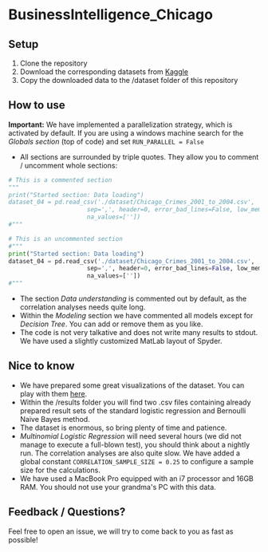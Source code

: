 # BusinessIntelligence_Chicago

## Setup
1. Clone the repository
2. Download the corresponding datasets from [Kaggle](https://www.kaggle.com/currie32/crimes-in-chicago)
3. Copy the downloaded data to the /dataset folder of this repository

## How to use

**Important:** We have implemented a parallelization strategy, which is activated by default. If you are using a windows machine search for the *Globals section* (top of code) and set `RUN_PARALLEL = False`

* All sections are surrounded by triple quotes. They allow you to comment / uncomment whole sections: 

```python
# This is a commented section
"""
print("Started section: Data loading")
dataset_04 = pd.read_csv('./dataset/Chicago_Crimes_2001_to_2004.csv',
                      sep=',', header=0, error_bad_lines=False, low_memory=False, 
                      na_values=[''])
#"""

# This is an uncommented section
#"""
print("Started section: Data loading")
dataset_04 = pd.read_csv('./dataset/Chicago_Crimes_2001_to_2004.csv',
                      sep=',', header=0, error_bad_lines=False, low_memory=False, 
                      na_values=[''])
#"""
```

* The section *Data understanding* is commented out by default, as the correlation analyses needs quite long. 
* Within the *Modeling* section we have commented all models except for *Decision Tree*. You can add or remove them as you like.
* The code is not very talkative and does not write many results to stdout. We have used a slightly customized MatLab layout of Spyder.

## Nice to know
* We have prepared some great visualizations of the dataset. You can play with them [here](https://walz1.github.io/BusinessIntelligence_Chicago/).
* Within the /results folder you will find two .csv files containing already prepared result sets of the standard logistic regression and Bernoulli Naive Bayes method.  
* The dataset is enormous, so bring plenty of time and patience.
* *Multinomial Logistic Regression* will need several hours (we did not manage to execute a full-blown test), you should think about a nightly run. The correlation analyses are also quite slow. We have added a global constant `CORRELATION_SAMPLE_SIZE = 0.25` to configure a sample size for the calculations.
* We have used a MacBook Pro equipped with an i7 processor and 16GB RAM. You should not use your grandma's PC with this data.

## Feedback / Questions?
Feel free to open an issue, we will try to come back to you as fast as possible!
